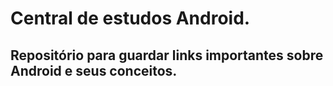 # Central de estudos Android.

## Repositório para guardar links importantes sobre Android e seus conceitos.
